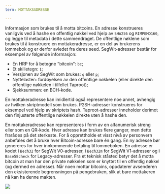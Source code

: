 ```yaml
---
term: MOTTAKSADRESSE

---
```

Informasjon som brukes til å motta bitcoins. En adresse konstrueres vanligvis ved å hashe en offentlig nøkkel ved hjelp av `SHA256` og `RIMPEMD160`, og legge til metadata i dette sammendraget. De offentlige nøklene som brukes til å konstruere en mottakeradresse, er en del av brukerens lommebok og er derfor avledet fra deres seed. SegWit-adresser består for eksempel av følgende informasjon:


- En HRP for å betegne "bitcoin": `bc`;
- Et skilletegn: `1`;
- Versjonen av SegWit som brukes: `q` eller `p`;
- Nyttelasten: fordøyelsen av den offentlige nøkkelen (eller direkte den offentlige nøkkelen i tilfellet Taproot);
- Sjekksummen: en BCH-kode.

En mottakeradresse kan imidlertid også representere noe annet, avhengig av hvilken skriptmodell som brukes. P2SH-adresser konstrueres for eksempel ved hjelp av skriptets hash. Taproot-adresser inneholder derimot den finjusterte offentlige nøkkelen direkte uten å hashe den.

En mottakeradresse kan representeres i form av en alfanumerisk streng eller som en QR-kode. Hver adresse kan brukes flere ganger, men dette frarådes på det sterkeste. For å opprettholde et visst nivå av personvern anbefales det å bruke hver Bitcoin-adresse bare én gang. En ny adresse bør genereres for hver innkommende betaling til lommeboken. En adresse er kodet i `Bech32` for SegWit V0-adresser, i `Bech32m` for SegWit V1-adresser og i `Base58check` for Legacy-adresser. Fra et teknisk ståsted betyr det å motta bitcoin at man har den private nøkkelen som er knyttet til en offentlig nøkkel (og dermed en adresse). Når noen mottar bitcoins, oppdaterer avsenderen den eksisterende begrensningen på pengebruken, slik at bare mottakeren nå kan ha denne makten.

![](../../dictionnaire/assets/23.webp)